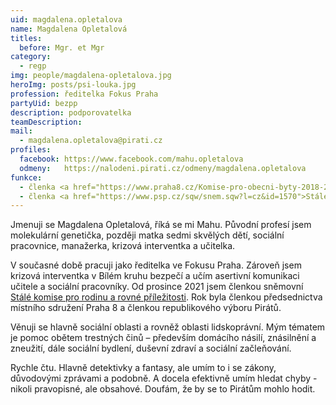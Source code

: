 ```yaml
---
uid: magdalena.opletalova
name: Magdalena Opletalová
titles:
  before: Mgr. et Mgr
category:
  - regp
img: people/magdalena-opletalova.jpg
heroImg: posts/psi-louka.jpg
profession: ředitelka Fokus Praha
partyUid: bezpp
description: podporovatelka
teamDescription:
mail:
  - magdalena.opletalova@pirati.cz
profiles:
  facebook: https://www.facebook.com/mahu.opletalova
  odmeny:   https://nalodeni.pirati.cz/odmeny/magdalena.opletalova
funkce:
  - členka <a href="https://www.praha8.cz/Komise-pro-obecni-byty-2018-2022.html">Komise pro obecní byty RMČP8</a>
  - členka <a href="https://www.psp.cz/sqw/snem.sqw?l=cz&id=1570">Stálé komise pro rodinu a rovné příležitosti PSP ČR</a>
---
```

Jmenuji se Magdalena Opletalová, říká se mi Mahu. Původní profesí jsem molekulární genetička, později matka sedmi skvělých dětí, sociální pracovnice, manažerka, krizová interventka a učitelka. 

V současné době pracuji jako ředitelka ve Fokusu Praha. Zároveň jsem krizová interventka v Bílém kruhu bezpečí a učím asertivní komunikaci učitele a sociální pracovníky. Od prosince 2021 jsem členkou sněmovní [Stálé komise pro rodinu a rovné příležitosti](https://www.psp.cz/sqw/snem.sqw?l=cz&id=1570). Rok byla členkou předsednictva místního sdružení Praha 8 a členkou republikového výboru Pirátů. 

Věnuji se hlavně sociální oblasti a rovněž oblasti lidskoprávní. Mým tématem je pomoc obětem trestných činů – především domácího násilí, znásilnění a zneužití, dále sociální bydlení, duševní zdraví a sociální začleňování. 

Rychle čtu. Hlavně detektivky a fantasy, ale umím to i se zákony, důvodovými zprávami a podobně. A docela efektivně umím hledat chyby - nikoli pravopisné, ale obsahové. Doufám, že by se to Pirátům mohlo hodit.

